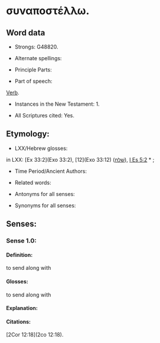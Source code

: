 # συναποστέλλω.

<!-- Status: S2=NeedsReview -->
<!-- Lexica used for edits: BDAG LN LSJM MM   -->

## Word data

* Strongs: G48820.

* Alternate spellings:



* Principle Parts: 


* Part of speech: 

[Verb](http://ugg.readthedocs.io/en/latest/verb.html).

* Instances in the New Testament: 1.

* All Scriptures cited: Yes.

## Etymology: 


* LXX/Hebrew glosses: 

in LXX: [Ex 33:2](Exo 33:2), [12](Exo 33:12) ([שׁלח](//en-uhl/H7971)), [I Es 5:2](1Esd.5.2) * ; 

* Time Period/Ancient Authors: 


* Related words: 

* Antonyms for all senses:

* Synonyms for all senses: 


## Senses: 


### Sense  1.0: 

#### Definition: 

to send along with

#### Glosses: 

to send along with

#### Explanation: 


#### Citations: 

[2Cor 12:18](2co 12:18).